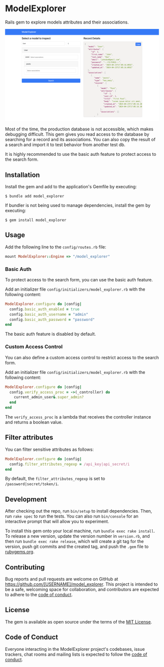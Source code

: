 # ModelExplorer

Rails gem to explore models attributes and their associations.

![Example](docs/example.png)

Most of the time, the production database is not accessible, which makes debugging difficult. This gem gives you read access to the database by searching for a record and its associations.
You can also copy the result of a search and import it to test behavior from another test db.

It is highly recommended to use the basic auth feature to protect access to the search form.

## Installation

Install the gem and add to the application's Gemfile by executing:

    $ bundle add model_explorer

If bundler is not being used to manage dependencies, install the gem by executing:

    $ gem install model_explorer

## Usage

Add the following line to the `config/routes.rb` file:

```ruby
mount ModelExplorer::Engine => "/model_explorer"
```

### Basic Auth

To protect access to the search form, you can use the basic auth feature.

Add an initializer file `config/initializers/model_explorer.rb` with the following content:

```ruby
ModelExplorer.configure do |config|
  config.basic_auth_enabled = true
  config.basic_auth_username = "admin"
  config.basic_auth_password = "password"
end
```

The basic auth feature is disabled by default.

### Custom Access Control

You can also define a custom access control to restrict access to the search form.

Add an initializer file `config/initializers/model_explorer.rb` with the following content:

```ruby
ModelExplorer.configure do |config|
  config.verify_access_proc = ->(_controller) do
    current_admin_user&.super_admin?
  end
end
```

The `verify_access_proc` is a lambda that receives the controller instance and returns a boolean value.

## Filter attributes

You can filter sensitive attributes as follows:

```ruby
ModelExplorer.configure do |config|
  config.filter_attributes_regexp = /api_key|api_secret/i
end
```

By default, the `filter_attributes_regexp` is set to `/password|secret/token/i`.

## Development

After checking out the repo, run `bin/setup` to install dependencies. Then, run `rake spec` to run the tests. You can also run `bin/console` for an interactive prompt that will allow you to experiment.

To install this gem onto your local machine, run `bundle exec rake install`. To release a new version, update the version number in `version.rb`, and then run `bundle exec rake release`, which will create a git tag for the version, push git commits and the created tag, and push the `.gem` file to [rubygems.org](https://rubygems.org).

## Contributing

Bug reports and pull requests are welcome on GitHub at https://github.com/[USERNAME]/model_explorer. This project is intended to be a safe, welcoming space for collaboration, and contributors are expected to adhere to the [code of conduct](https://github.com/[USERNAME]/model_explorer/blob/master/CODE_OF_CONDUCT.md).

## License

The gem is available as open source under the terms of the [MIT License](https://opensource.org/licenses/MIT).

## Code of Conduct

Everyone interacting in the ModelExplorer project's codebases, issue trackers, chat rooms and mailing lists is expected to follow the [code of conduct](https://github.com/[USERNAME]/model_explorer/blob/master/CODE_OF_CONDUCT.md).
